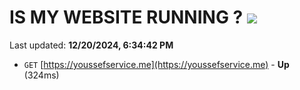 # IS MY WEBSITE RUNNING ? [![](https://img.shields.io/static/v1?label=Sponsor&message=%E2%9D%A4&logo=GitHub&color=%23fe8e86)](https://github.com/sponsors/Youssef-Lehmam)

Last updated: **12/20/2024, 6:34:42 PM**

- `GET` [https://youssefservice.me](https://youssefservice.me) - **Up** (324ms)
